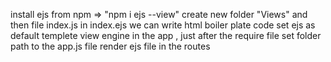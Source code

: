 <!-- for enabling view -->

install ejs from npm  => "npm i ejs --view"
create new folder "Views" and then file index.js
in index.ejs we can write html boiler plate code
set ejs as default templete view engine in the app , just after the require file
set folder path to the app.js file
render ejs file in the routes